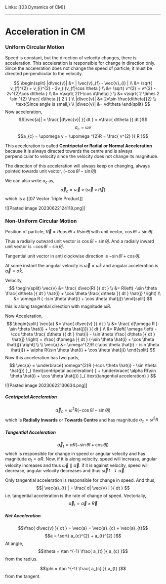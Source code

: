 Links: [[03 Dynamics of CM]]
___
# Acceleration in CM

### Uniform Circular Motion
Speed is constant, but the direction of velocity changes, there is acceleration. 
This acceleration is responsible for change in direction only. 
Since the acceleration does not change the speed of particle, it must be directed perpendicular to the velocity. 

$$
\begin{split}
|d\vec{v}| &= | \vec{v}_{f} - \vec{v}_{i} | \\
&= \sqrt{ v_{f}^{2} + v_{i}^{2} - 2v_{i}v_{f}\cos \theta } \\
&= \sqrt{ v^{2} + v^{2} - 2v^{2}\cos d\theta } \\
&= v\sqrt{ 2(1-\cos d\theta) } \\
&= v\sqrt{ 2 \times 2 \sin ^{2} \frac{ d\theta  }{ 2 } } \\
|d\vec{v}| &= 2v\sin \frac{d\theta}{2} \\
\text{Since angle is small,} \\
|d\vec{v}| &= vd\theta 
\end{split} 
$$
Now acceleration,
$$|\vec{a}| = \frac{ |d\vec{v}| }{ dt } = v\frac{ d\theta }{ dt }$$
$$a_{c} = \upomega v$$
$$a_{c} = \upomega v = \upomega ^{2}R = \frac{ v^{2} }{ R }$$

This acceleration is called **Centripetal or Radial or Normal Acceleration** because it is always directed towards the centre and is always perpendicular to velocity since the velocity does not change its magnitude. 

The direction of this acceleration will always keep on changing, always pointed towards unit vector, $(-\cos \theta \hat{i} - \sin \theta \hat{j})$

We can also write $a_{c}$ as,
$$\vec{a}_{c} = \vec{\omega} \times (\vec{\omega} \times \vec{R})$$
which is a [[07 Vector Triple Product]]

![[Pasted image 20230622124118.png]]

### Non-Uniform Circular Motion

Position of particle, $\vec{R} = R\cos \theta \hat{i} + R\sin \theta \hat{j}$ with unit vector, $\cos \theta \hat{i} + \sin \theta \hat{j}$.

Thus a radially outward unit vector is $\cos \theta \hat{i} + \sin \theta \hat{j}$.
And a radially inward unit vector is $-\cos \theta \hat{i} - \sin \theta \hat{j}$.

Tangential unit vector in anti clockwise direction is $-\sin \theta \hat{i} + \cos \theta \hat{j}$. 

At some instant the angular velocity is $\vec{\omega} = \omega \hat{k}$ and angular acceleration is $\vec{\alpha} = \alpha \hat{k}$.

Velocity,
$$
\begin{split}
\vec{v} &= \frac{ d\vec{R} }{ dt } \\
&= R\left(  -\sin \theta \frac{ d\theta }{ dt } \hat{i} + \cos \theta \frac{ d\theta }{ dt } \hat{j}  \right) \\ 
&= \omega R ( -\sin \theta \hat{i} + \cos \theta \hat{j}) 
\end{split}
$$
this is along tangential direction with magnitude $\omega R$. 

Now Acceleration,
$$
\begin{split}
\vec{a} &= \frac{ d\vec{v} }{ dt } \\
&= \frac{ d(\omega R [-\sin \theta \hat{i} + \cos \theta \hat{j}]) }{ dt } \\
&= R\left[ \omega \left( -\cos \theta \frac{ d\theta }{ dt } \hat{i} - \sin \theta \frac{ d\theta  }{ dt } \hat{j} \right) + \frac{ d\omega }{ dt } (-\sin \theta \hat{i} + \cos \theta \hat{j}) \right] \\
\\
\vec{a} &= \omega^{2}R (-\cos \theta \hat{i} - \sin \theta \hat{j}) + \alpha R(\sin \theta \hat{i} + \cos \theta \hat{j}) 
\end{split}
$$
Now this acceleration has two parts,
$$
\vec{a} = \underbrace{ \omega^{2}R (-\cos \theta \hat{i} - \sin \theta \hat{j}) }_{ \text{centripetal acceleration} } + \underbrace{ \alpha R(\sin \theta \hat{i} + \cos \theta \hat{j}) }_{ \text{tangential acceleration} } 
$$

![[Pasted image 20230622130634.png]]

##### Centripetal Acceleration
$$\vec{a}_{c} = \omega^{2}R (-\cos \theta \hat{i} -\sin \theta \hat{j})$$
which is **Radially Inwards** or **Towards Centre** and has magnitude $a_{c} = \omega^{2}R$

##### Tangential Acceleration
$$\vec{a}_{t} = \alpha R (-\sin \theta \hat{i} + \cos \theta \hat{j})$$
which is responsible for change in speed or angular velocity and has magnitude $a_{t} = \alpha R$.
Now, 
if it is along velocity, speed will increase, angular velocity increases and thus $\vec{\omega} \parallel \vec{\alpha}$.
if it is against velocity, speed will decrease, angular velocity decreases and thus $\vec{\omega} \upharpoonleft \! \downharpoonright \vec{\alpha}$.

Only tangential acceleration is responsible for change in speed. And thus,
$$| \vec{a}_{t} | = \frac{ d| \vec{v} | }{ dt } $$
i.e. tangential acceleration is  the rate of change of speed. 
Vectorially,
$$\vec{a}_{t} = \vec{\alpha} \times \vec{R}$$


##### Net Acceleration 
$$\frac{ d\vec{v} }{ dt } = \vec{a} = \vec{a}_{c} + \vec{a}_{t}$$
$$a = \sqrt{ a_{c}^{2} + a_{t}^{2} }$$
At angle,
$$\theta = \tan ^{-1} \frac{ a_{t} }{ a_{c} }$$
from the radius. 

$$\phi = \tan ^{-1} \frac{ a_{c} }{ a_{t} }$$
from the tangent. 


